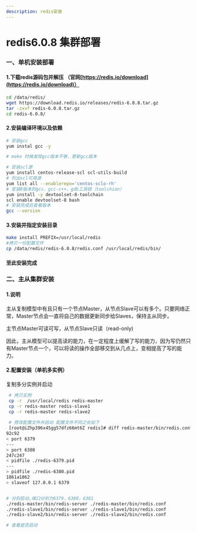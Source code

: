 ```yaml
---
description: redis安装
---
```


# redis6.0.8 集群部署

### 一、单机安装部署

#### 1.下载redis源码包并解压 （官网[https://redis.io/download](https://redis.io/download)）

```bash
cd /data/redis/
wget https://download.redis.io/releases/redis-6.0.8.tar.gz
tar -zxvf redis-6.0.8.tar.gz
cd redis-6.0.8/
```

#### 2.安装编译环境以及依赖

```bash
# 安装gcc
yum instal gcc -y

# make 时候发现gcc版本不够，更新gcc版本

# 安装scl源
yum install centos-release-scl scl-utils-build
# 列出scl可用源
yum list all --enablerepo='centos-sclo-rh'
# 安装8版本的gcc、gcc-c++、gdb工具链（toolchian）
yum install -y devtoolset-8-toolchain
scl enable devtoolset-8 bash
# 安装完成后查看版本
gcc --version
```

#### 3.安装并指定安装目录

```bash
make install PREFIX=/usr/local/redis
#拷贝一份配置文件
cp /data/redis/redis-6.0.8/redis.conf /usr/local/redis/bin/
```

#### 至此安装完成

### 二、主从集群安装

#### 1.说明

主从复制模型中有且只有一个节点Master，从节点Slave可以有多个。只要网络正常，Master节点会一直将自己的数据更新同步给Slaves，保持主从同步。

主节点Master可读可写，从节点Slave只读（read-only)

因此，主从模型可以提高读的能力，在一定程度上缓解了写的能力，因为写仍然只有Master节点一个，可以将读的操作全部移交到从几点上，变相提高了写的能力。

#### 2.配置安装（单机多实例）

复制多分实例并启动

```bash
 # 拷贝实例
 cp -r  /usr/local/redis redis-master
 cp -r redis-master redis-slave1
 cp -r redis-master redis-slave2
 
 # 修改配置文件并启动 配置文件不同之处如下
 [root@iZhp396x45gg57dfz66mt6Z redis]# diff redis-master/bin/redis.conf  redis-slave1/bin/redis.conf
92c92
< port 6379
---
> port 6380
247c247
< pidfile ./redis-6379.pid
---
> pidfile ./redis-6380.pid
1861a1862
> slaveof 127.0.0.1 6379


# 分别启动,端口分别为6379，6380，6381
./redis-master/bin/redis-server ./redis-master/bin/redis.conf
./redis-slave1/bin/redis-server ./redis-slave1/bin/redis.conf
./redis-slave2/bin/redis-server ./redis-slave2/bin/redis.conf

# 查看是否启动

```





